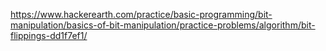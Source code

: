 https://www.hackerearth.com/practice/basic-programming/bit-manipulation/basics-of-bit-manipulation/practice-problems/algorithm/bit-flippings-dd1f7ef1/
